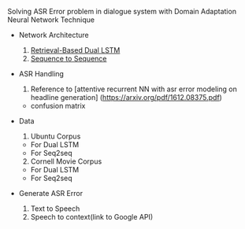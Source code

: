 Solving ASR Error problem in dialogue system with Domain Adaptation Neural Network Technique

+ Network Architecture
  1. [Retrieval-Based Dual LSTM](https://arxiv.org/pdf/1506.08909.pdf)
  2. [Sequence to Sequence](https://arxiv.org/pdf/1506.05869.pdf)

+ ASR Handling
  1. Reference to [attentive recurrent NN with asr error modeling on headline generation] (https://arxiv.org/pdf/1612.08375.pdf)
    * confusion matrix

+ Data
  1. Ubuntu Corpus
    * For Dual LSTM
    * For Seq2seq
  2. Cornell Movie Corpus
    * For Dual LSTM
    * For Seq2seq

+ Generate ASR Error
  1. Text to Speech
  2. Speech to context(link to Google API)
